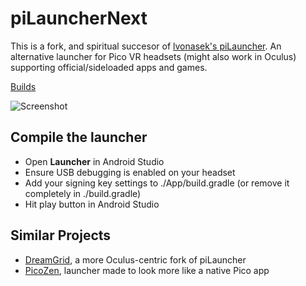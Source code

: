 # piLauncherNext
This is a fork, and spiritual succesor of [lvonasek's piLauncher](https://github.com/lvonasek/QuestPiLauncher). An alternative launcher for Pico VR headsets (might also work in Oculus) supporting official/sideloaded apps and games.

[Builds](https://github.com/Veticia/binaries/tree/main/releases)

![Screenshot](https://github.com/Veticia/PiLauncherNext/blob/main/SCREENSHOT.png?raw=true)

## Compile the launcher
* Open **Launcher** in Android Studio
* Ensure USB debugging is enabled on your headset
* Add your signing key settings to ./App/build.gradle (or remove it completely in ./build.gradle)
* Hit play button in Android Studio

## Similar Projects
* [DreamGrid](https://github.com/basti564/DreamGrid), a more Oculus-centric fork of piLauncher
* [PicoZen](https://github.com/barnabwhy/PicoZen), launcher made to look more like a native Pico app
